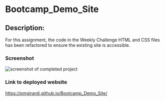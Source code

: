 # Bootcamp_Demo_Site

## Description:

For this assignment, the code in the Weekly Challenge HTML and CSS files has been refactored to ensure the existing site is accessible. 

### Screenshot

<img src="01-html-css-git-homework-demo.png" alt="screenshot of completed project" />

### Link to deployed website

https://pmgirardi.github.io/Bootcamp_Demo_Site/
